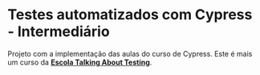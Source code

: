 # Testes automatizados com Cypress - Intermediário

Projeto com a implementação das aulas do curso de Cypress.
Este é mais um curso da [**Escola Talking About Testing**](https://udemy.com/user/walmyr).
